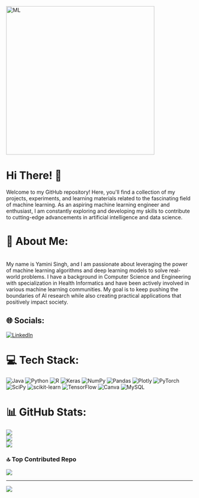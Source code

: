 <img  alt="ML" width = 400 src = "https://cdn-images-1.medium.com/v2/resize:fit:2600/0*PuscwCsUr09xZ0SJ.gif">

# Hi There! 👋 <br>
Welcome to my GitHub repository! Here, you'll find a collection of my projects, experiments, and learning materials related to the fascinating field of machine learning. As an aspiring machine learning engineer and enthusiast, I am constantly exploring and developing my skills to contribute to cutting-edge advancements in artificial intelligence and data science.<BR>
# 💫 About Me:
<br>My name is Yamini Singh, and I am passionate about leveraging the power of machine learning algorithms and deep learning models to solve real-world problems. I have a background in Computer Science and Engineering with specialization in Health Informatics and have been actively involved in various machine learning communities. My goal is to keep pushing the boundaries of AI research while also creating practical applications that positively impact society.


## 🌐 Socials:
[![LinkedIn](https://img.shields.io/badge/LinkedIn-%230077B5.svg?logo=linkedin&logoColor=white)](https://linkedin.com/in/https://www.linkedin.com/in/yamini-singh-775a2b1bb/) 

# 💻 Tech Stack:
![Java](https://img.shields.io/badge/java-%23ED8B00.svg?style=for-the-badge&logo=java&logoColor=white) ![Python](https://img.shields.io/badge/python-3670A0?style=for-the-badge&logo=python&logoColor=ffdd54) ![R](https://img.shields.io/badge/r-%23276DC3.svg?style=for-the-badge&logo=r&logoColor=white) ![Keras](https://img.shields.io/badge/Keras-%23D00000.svg?style=for-the-badge&logo=Keras&logoColor=white) ![NumPy](https://img.shields.io/badge/numpy-%23013243.svg?style=for-the-badge&logo=numpy&logoColor=white) ![Pandas](https://img.shields.io/badge/pandas-%23150458.svg?style=for-the-badge&logo=pandas&logoColor=white) ![Plotly](https://img.shields.io/badge/Plotly-%233F4F75.svg?style=for-the-badge&logo=plotly&logoColor=white) ![PyTorch](https://img.shields.io/badge/PyTorch-%23EE4C2C.svg?style=for-the-badge&logo=PyTorch&logoColor=white) ![SciPy](https://img.shields.io/badge/SciPy-%230C55A5.svg?style=for-the-badge&logo=scipy&logoColor=%white) ![scikit-learn](https://img.shields.io/badge/scikit--learn-%23F7931E.svg?style=for-the-badge&logo=scikit-learn&logoColor=white) ![TensorFlow](https://img.shields.io/badge/TensorFlow-%23FF6F00.svg?style=for-the-badge&logo=TensorFlow&logoColor=white) ![Canva](https://img.shields.io/badge/Canva-%2300C4CC.svg?style=for-the-badge&logo=Canva&logoColor=white) ![MySQL](https://img.shields.io/badge/mysql-%2300f.svg?style=for-the-badge&logo=mysql&logoColor=white)
# 📊 GitHub Stats:
![](https://github-readme-stats.vercel.app/api?username=yamica0603&theme=dark&hide_border=false&include_all_commits=false&count_private=false)<br/>
![](https://github-readme-streak-stats.herokuapp.com/?user=yamica0603&theme=dark&hide_border=false)<br/>
![](https://github-readme-stats.vercel.app/api/top-langs/?username=yamica0603&theme=dark&hide_border=false&include_all_commits=false&count_private=false&layout=compact)

### 🔝 Top Contributed Repo
![](https://github-contributor-stats.vercel.app/api?username=yamica0603&limit=5&theme=dark&combine_all_yearly_contributions=true)

---
[![](https://visitcount.itsvg.in/api?id=yamica0603&icon=3&color=6)](https://visitcount.itsvg.in)

<!-- Proudly created with GPRM ( https://gprm.itsvg.in ) -->
<!--
**yamica0603/yamica0603** is a ✨ _special_ ✨ repository because its `README.md` (this file) appears on your GitHub profile.

Here are some ideas to get you started:

- 🔭 I’m currently working on ...
- 🌱 I’m currently learning ...
- 👯 I’m looking to collaborate on ...
- 🤔 I’m looking for help with ...
- 💬 Ask me about ...
- 📫 How to reach me: ...
- 😄 Pronouns: ...
- ⚡ Fun fact: ...
-->
